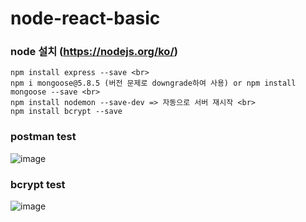 # node-react-basic
### node 설치 (https://nodejs.org/ko/)<br>
```
npm install express --save <br>
npm i mongoose@5.8.5 (버전 문제로 downgrade하여 사용) or npm install mongoose --save <br>
npm install nodemon --save-dev => 자동으로 서버 재시작 <br>
npm install bcrypt --save

```

### postman test
![image](https://user-images.githubusercontent.com/75987810/137070193-a24e8065-c025-4fd1-b601-396e496d54c1.png)
### bcrypt test
![image](https://user-images.githubusercontent.com/75987810/138017772-73b8e8a7-b2d6-4b4b-8737-4a4562285f25.png)
